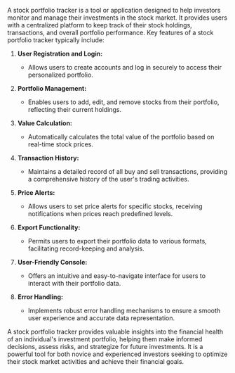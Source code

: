 A stock portfolio tracker is a tool or application designed to help investors monitor and manage their investments in the stock market. It provides users with a centralized platform to keep track of their stock holdings, transactions, and overall portfolio performance. Key features of a stock portfolio tracker typically include:

1. **User Registration and Login:**
   - Allows users to create accounts and log in securely to access their personalized portfolio.

2. **Portfolio Management:**
   - Enables users to add, edit, and remove stocks from their portfolio, reflecting their current holdings.

3. **Value Calculation:**
   - Automatically calculates the total value of the portfolio based on real-time stock prices.

4. **Transaction History:**
   - Maintains a detailed record of all buy and sell transactions, providing a comprehensive history of the user's trading activities.

5. **Price Alerts:**
   - Allows users to set price alerts for specific stocks, receiving notifications when prices reach predefined levels.

6. **Export Functionality:**
   - Permits users to export their portfolio data to various formats, facilitating record-keeping and analysis.

7. **User-Friendly Console:**
   - Offers an intuitive and easy-to-navigate interface for users to interact with their portfolio data.

8. **Error Handling:**
   - Implements robust error handling mechanisms to ensure a smooth user experience and accurate data representation.

A stock portfolio tracker provides valuable insights into the financial health of an individual's investment portfolio, helping them make informed decisions, assess risks, and strategize for future investments. It is a powerful tool for both novice and experienced investors seeking to optimize their stock market activities and achieve their financial goals.
